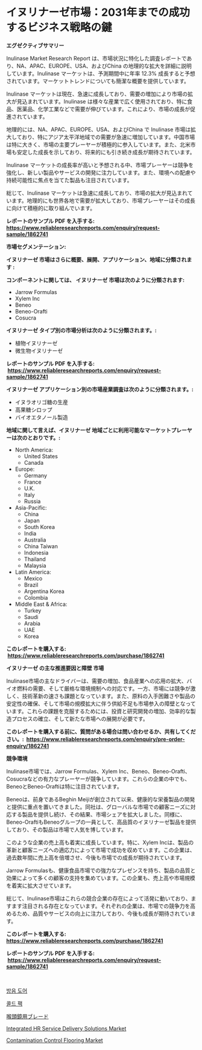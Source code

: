 <p><h1>イヌリナーゼ市場：2031年までの成功するビジネス戦略の鍵</h1></p><p><strong>エグゼクティブサマリー</strong></p>
<p><p>Inulinase Market Research Report は、市場状況に特化した調査レポートであり、NA、APAC、EUROPE、USA、およびChina の地理的な拡大を詳細に説明しています。Inulinase マーケットは、予測期間中に年率 12.3% 成長すると予想されています。マーケットトレンドについても簡潔な概要を提供しています。</p><p>Inulinase マーケットは現在、急速に成長しており、需要の増加により市場の拡大が見込まれています。Inulinase は様々な産業で広く使用されており、特に食品、医薬品、化学工業などで需要が伸びています。これにより、市場の成長が促進されています。</p><p>地理的には、NA、APAC、EUROPE、USA、およびChina で Inulinase 市場は拡大しており、特にアジア太平洋地域での需要が急速に増加しています。中国市場は特に大きく、市場の主要プレーヤーが積極的に参入しています。また、北米市場も安定した成長を示しており、将来的にも引き続き成長が期待されています。</p><p>Inulinase マーケットの成長率が高いと予想される中、市場プレーヤーは競争を強化し、新しい製品やサービスの開発に注力しています。また、環境への配慮や持続可能性に焦点を当てた製品も注目されています。</p><p>総じて、Inulinase マーケットは急速に成長しており、市場の拡大が見込まれています。地理的にも世界各地で需要が拡大しており、市場プレーヤーはその成長に向けて積極的に取り組んでいます。</p></p>
<p><strong>レポートのサンプル PDF を入手する: <a href="https://www.reliableresearchreports.com/enquiry/request-sample/1862741">https://www.reliableresearchreports.com/enquiry/request-sample/1862741</a></strong></p>
<p><strong>市場セグメンテーション:</strong></p>
<p><strong> イヌリナーゼ 市場はさらに概要、展開、アプリケーション、地域に分類されます :</strong></p>
<p><strong>コンポーネントに関しては、 イヌリナーゼ 市場は次のように分類されます: &nbsp;</strong></p>
<p><ul><li>Jarrow Formulas</li><li>Xylem Inc</li><li>Beneo</li><li>Beneo-Orafti</li><li>Cosucra</li></ul></p>
<p><strong> イヌリナーゼ タイプ別の市場分析は次のように分類されます。:</strong></p>
<p><ul><li>植物イヌリナーゼ</li><li>微生物イヌリナーゼ</li></ul></p>
<p><strong>レポートのサンプル PDF を入手する: &nbsp;<a href="https://www.reliableresearchreports.com/enquiry/request-sample/1862741">https://www.reliableresearchreports.com/enquiry/request-sample/1862741</a></strong></p>
<p><strong> イヌリナーゼ アプリケーション別の市場産業調査は次のように分類されます。:</strong></p>
<p><ul><li>イヌラオリゴ糖の生産</li><li>高果糖シロップ</li><li>バイオエタノール製造</li></ul></p>
<p><strong>地域に関して言えば、イヌリナーゼ 地域ごとに利用可能なマーケットプレーヤーは次のとおりです。:</strong></p>
<p><ul>
    <li>
        North America:
        <ul>
            <li>United States</li>
            <li>Canada</li>
        </ul>
    </li>
    <li>
        Europe:
        <ul>
            <li>Germany</li>
            <li>France</li>
            <li>U.K.</li>
            <li>Italy</li>
            <li>Russia</li>
        </ul>
    </li>
    <li>
        Asia-Pacific:
        <ul>
            <li>China</li>
            <li>Japan</li>
            <li>South Korea</li>
            <li>India</li>
            <li>Australia</li>
            <li>China Taiwan</li>
            <li>Indonesia</li>
            <li>Thailand</li>
            <li>Malaysia</li>
        </ul>
    </li>
    <li>
        Latin America:
        <ul>
            <li>Mexico</li>
            <li>Brazil</li>
            <li>Argentina Korea</li>
            <li>Colombia</li>
        </ul>
    </li>
    <li>
        Middle East & Africa:
        <ul>
            <li>Turkey</li>
            <li>Saudi</li>
            <li>Arabia</li>
            <li>UAE</li>
            <li>Korea</li>
        </ul>
    </li>
    </ul></p>
<p><strong>このレポートを購入する: &nbsp;<a href="https://www.reliableresearchreports.com/purchase/1862741">https://www.reliableresearchreports.com/purchase/1862741</a></strong></p>
<p><strong>イヌリナーゼ の主な推進要因と障壁 市場</strong></p>
<p><p>Inulinase市場の主なドライバーは、需要の増加、食品産業への応用の拡大、バイオ燃料の需要、そして厳格な環境規制への対応です。一方、市場には競争が激しく、技術革新の速さも課題となっています。また、原料の入手困難さや製品の安定性の確保、そして市場の規模拡大に伴う供給不足も市場参入の障壁となっています。これらの課題を克服するためには、投資と研究開発の増加、効率的な製造プロセスの確立、そして新たな市場への展開が必要です。</p></p>
<p><strong>このレポートを購入する前に、質問がある場合は問い合わせるか、共有してください。:&nbsp; <a href="https://www.reliableresearchreports.com/enquiry/pre-order-enquiry/1862741">https://www.reliableresearchreports.com/enquiry/pre-order-enquiry/1862741</a></strong></p>
<p><strong>競争環境</strong></p>
<p><p>Inulinase市場では、Jarrow Formulas、Xylem Inc、Beneo、Beneo-Orafti、Cosucraなどの有力なプレーヤーが競争しています。これらの企業の中でも、BeneoとBeneo-Oraftiは特に注目されています。</p><p>Beneoは、前身であるBeghin Meijiが創立されて以来、健康的な栄養製品の開発と提供に重点を置いてきました。同社は、グローバルな市場での顧客ニーズに対応する製品を提供し続け、その結果、市場シェアを拡大しました。同様に、Beneo-OraftiもBeneoグループの一員として、高品質のイヌリナーゼ製品を提供しており、その製品は市場で人気を博しています。</p><p>このような企業の売上高も着実に成長しています。特に、Xylem Incは、製品の革新と顧客ニーズへの適応力によって市場で成功を収めています。この企業は、過去数年間に売上高を倍増させ、今後も市場での成長が期待されています。</p><p>Jarrow Formulasも、健康食品市場での強力なプレゼンスを持ち、製品の品質と効果によって多くの顧客の支持を集めています。この企業も、売上高や市場規模を着実に拡大させています。</p><p>総じて、Inulinase市場はこれらの競合企業の存在によって活発に動いており、ますます注目される存在となっています。それぞれの企業は、市場での競争力を高めるため、品質やサービスの向上に注力しており、今後も成長が期待されています。</p></p>
<p><strong>このレポートを購入する: &nbsp; <a href="https://www.reliableresearchreports.com/purchase/1862741">https://www.reliableresearchreports.com/purchase/1862741</a></strong></p>
<p><strong>レポートのサンプル PDF を入手する: &nbsp;<a href="https://www.reliableresearchreports.com/enquiry/request-sample/1862741">https://www.reliableresearchreports.com/enquiry/request-sample/1862741</a></strong><strong></strong></p>
<p>&nbsp;</p>
<p><p><a href="https://github.com/vsoq0zknh59/Market-Research-Report-List-1/blob/main/8308692191863.md">방음 도어</a></p><p><a href="https://github.com/jntpkh496620/Market-Research-Report-List-1/blob/main/7432022191862.md">콜드 팩</a></p><p><a href="https://github.com/bevdtkn4419963/Market-Research-Report-List-1/blob/main/1799174192048.md">喉頭鏡用ブレード</a></p><p><a href="https://three-jumbo-f6d.notion.site/Integrated-HR-Service-Delivery-Solutions-Market-Analysis-and-Market-Size-Global-Industry-Overview--6ce060f976b64c5781cff9427146b2f8">Integrated HR Service Delivery Solutions Market</a></p><p><a href="https://github.com/NorbertYates/Market-Research-Report-List-4/blob/main/contamination-control-flooring-market.md">Contamination Control Flooring Market</a></p></p>